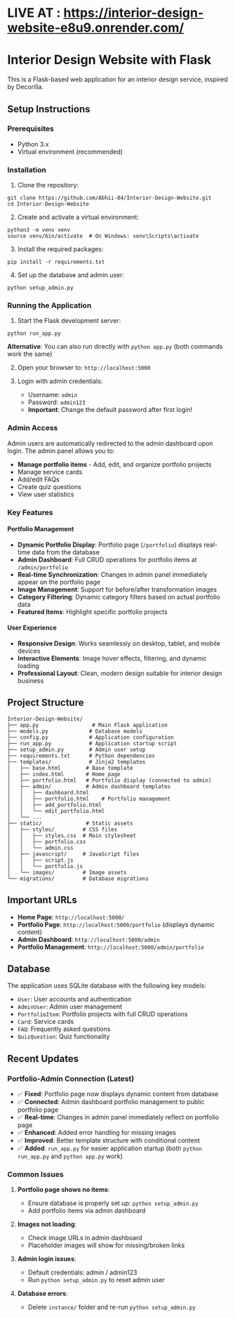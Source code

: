 # LIVE AT : https://interior-design-website-e8u9.onrender.com/
# Interior Design Website with Flask

This is a Flask-based web application for an interior design service, inspired by Decorilla.

## Setup Instructions

### Prerequisites
- Python 3.x
- Virtual environment (recommended)

### Installation

1. Clone the repository:
```
git clone https://github.com/Abhii-04/Interior-Design-Website.git
cd Interior-Design-Website
```

2. Create and activate a virtual environment:
```
python3 -m venv venv
source venv/bin/activate  # On Windows: venv\Scripts\activate
```

3. Install the required packages:
```
pip install -r requirements.txt
```

4. Set up the database and admin user:
```
python setup_admin.py
```

### Running the Application

1. Start the Flask development server:
```
python run_app.py
```

   **Alternative**: You can also run directly with `python app.py` (both commands work the same)

2. Open your browser to: `http://localhost:5000`

3. Login with admin credentials:
   - Username: `admin`
   - Password: `admin123`
   - **Important**: Change the default password after first login!

### Admin Access

Admin users are automatically redirected to the admin dashboard upon login. The admin panel allows you to:
- **Manage portfolio items** - Add, edit, and organize portfolio projects
- Manage service cards
- Add/edit FAQs
- Create quiz questions
- View user statistics

### Key Features

#### Portfolio Management
- **Dynamic Portfolio Display**: Portfolio page (`/portfolio`) displays real-time data from the database
- **Admin Dashboard**: Full CRUD operations for portfolio items at `/admin/portfolio`
- **Real-time Synchronization**: Changes in admin panel immediately appear on the portfolio page
- **Image Management**: Support for before/after transformation images
- **Category Filtering**: Dynamic category filters based on actual portfolio data
- **Featured Items**: Highlight specific portfolio projects

#### User Experience
- **Responsive Design**: Works seamlessly on desktop, tablet, and mobile devices
- **Interactive Elements**: Image hover effects, filtering, and dynamic loading
- **Professional Layout**: Clean, modern design suitable for interior design business


## Project Structure

```
Interior-Design-Website/
├── app.py                 # Main Flask application
├── models.py             # Database models
├── config.py             # Application configuration
├── run_app.py            # Application startup script
├── setup_admin.py        # Admin user setup
├── requirements.txt      # Python dependencies
├── templates/            # Jinja2 templates
│   ├── base.html        # Base template
│   ├── index.html       # Home page
│   ├── portfolio.html   # Portfolio display (connected to admin)
│   ├── admin/           # Admin dashboard templates
│   │   ├── dashboard.html
│   │   ├── portfolio.html    # Portfolio management
│   │   ├── add_portfolio.html
│   │   └── edit_portfolio.html
│   └── ...
├── static/              # Static assets
│   ├── styles/         # CSS files
│   │   ├── styles.css  # Main stylesheet
│   │   ├── portfolio.css
│   │   └── admin.css
│   ├── javascript/     # JavaScript files
│   │   ├── script.js
│   │   └── portfolio.js
│   └── images/         # Image assets
└── migrations/         # Database migrations
```

## Important URLs

- **Home Page**: `http://localhost:5000/`
- **Portfolio Page**: `http://localhost:5000/portfolio` (displays dynamic content)
- **Admin Dashboard**: `http://localhost:5000/admin`
- **Portfolio Management**: `http://localhost:5000/admin/portfolio`

## Database

The application uses SQLite database with the following key models:
- `User`: User accounts and authentication
- `AdminUser`: Admin user management
- `PortfolioItem`: Portfolio projects with full CRUD operations
- `Card`: Service cards
- `FAQ`: Frequently asked questions
- `QuizQuestion`: Quiz functionality

## Recent Updates

### Portfolio-Admin Connection (Latest)
- ✅ **Fixed**: Portfolio page now displays dynamic content from database
- ✅ **Connected**: Admin dashboard portfolio management to public portfolio page
- ✅ **Real-time**: Changes in admin panel immediately reflect on portfolio page
- ✅ **Enhanced**: Added error handling for missing images
- ✅ **Improved**: Better template structure with conditional content
- ✅ **Added**: `run_app.py` for easier application startup (both `python run_app.py` and `python app.py` work)


### Common Issues

1. **Portfolio page shows no items**: 
   - Ensure database is properly set up: `python setup_admin.py`
   - Add portfolio items via admin dashboard

2. **Images not loading**:
   - Check image URLs in admin dashboard
   - Placeholder images will show for missing/broken links

3. **Admin login issues**:
   - Default credentials: admin / admin123
   - Run `python setup_admin.py` to reset admin user

4. **Database errors**:
   - Delete `instance/` folder and re-run `python setup_admin.py`

